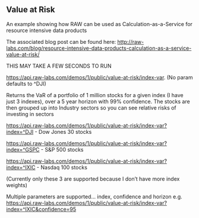 ## Value at Risk 

An example showing how RAW can be used as Calculation-as-a-Service for resource intensive data products

The associated blog post can be found here:
http://raw-labs.com/blog/resource-intensive-data-products-calculation-as-a-service-value-at-risk/

THIS MAY TAKE A FEW SECONDS TO RUN

https://api.raw-labs.com/demos/1/public/value-at-risk/index-var. (No param defaults to ^DJI)

Returns the VaR of a portfolio of 1 million stocks for a given index (I have just 3 indexes), 
over a 5 year horizon with 99% confidence. The stocks are then grouped up into Industry sectors 
so you can see relative risks of investing in sectors



https://api.raw-labs.com/demos/1/public/value-at-risk/index-var?index=^DJI - Dow Jones 30 stocks

https://api.raw-labs.com/demos/1/public/value-at-risk/index-var?index=^GSPC - S&P 500 stocks

https://api.raw-labs.com/demos/1/public/value-at-risk/index-var?index=^IXIC - Nasdaq 100 stocks

(Currently only these 3 are supported because I don’t have more index weights)

 Multiple parameters are supported... index, confidence and horizon 
e.g. https://api.raw-labs.com/demos/1/public/value-at-risk/index-var?index=^IXIC&confidence=95 
 

